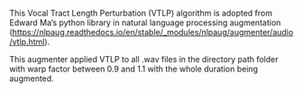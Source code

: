This Vocal Tract Length Perturbation (VTLP) algorithm is adopted from Edward Ma’s python library in natural language processing augmentation (https://nlpaug.readthedocs.io/en/stable/_modules/nlpaug/augmenter/audio/vtlp.html). 

This augmenter applied VTLP to all .wav files in the directory path folder with warp factor between 0.9 and 1.1 with the whole duration being augmented. 
